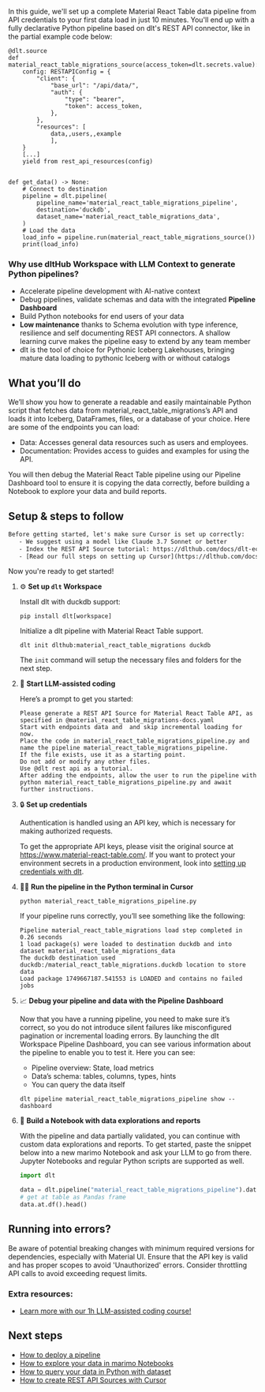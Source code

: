 In this guide, we'll set up a complete Material React Table data pipeline from API credentials to your first data load in just 10 minutes. You'll end up with a fully declarative Python pipeline based on dlt's REST API connector, like in the partial example code below:

```python-outcome
@dlt.source
def material_react_table_migrations_source(access_token=dlt.secrets.value):
    config: RESTAPIConfig = {
        "client": {
            "base_url": "/api/data/",
            "auth": {
                "type": "bearer",
                "token": access_token,
            },
        },
        "resources": [
            data,,users,,example
            ],
    }
    [...]
    yield from rest_api_resources(config)


def get_data() -> None:
    # Connect to destination
    pipeline = dlt.pipeline(
        pipeline_name='material_react_table_migrations_pipeline',
        destination='duckdb',
        dataset_name='material_react_table_migrations_data', 
    )
    # Load the data
    load_info = pipeline.run(material_react_table_migrations_source())
    print(load_info) 
```

### Why use dltHub Workspace with LLM Context to generate Python pipelines?

- Accelerate pipeline development with AI-native context
- Debug pipelines, validate schemas and data with the integrated **Pipeline Dashboard**
- Build Python notebooks for end users of your data
- **Low maintenance** thanks to Schema evolution with type inference, resilience and self documenting REST API connectors. A shallow learning curve makes the pipeline easy to extend by any team member
- dlt is the tool of choice for Pythonic Iceberg Lakehouses, bringing mature data loading to pythonic Iceberg with or without catalogs

## What you’ll do

We’ll show you how to generate a readable and easily maintainable Python script that fetches data from material_react_table_migrations’s API and loads it into Iceberg, DataFrames, files, or a database of your choice. Here are some of the endpoints you can load:

- Data: Accesses general data resources such as users and employees.
- Documentation: Provides access to guides and examples for using the API.

You will then debug the Material React Table pipeline using our Pipeline Dashboard tool to ensure it is copying the data correctly, before building a Notebook to explore your data and build reports.

## Setup & steps to follow

```default
Before getting started, let's make sure Cursor is set up correctly:
   - We suggest using a model like Claude 3.7 Sonnet or better
   - Index the REST API Source tutorial: https://dlthub.com/docs/dlt-ecosystem/verified-sources/rest_api/ and add it to context as **@dlt rest api**
   - [Read our full steps on setting up Cursor](https://dlthub.com/docs/dlt-ecosystem/llm-tooling/cursor-restapi#23-configuring-cursor-with-documentation)
```

Now you're ready to get started!

1. ⚙️ **Set up `dlt` Workspace**
    
    Install dlt with duckdb support:
    ```shell
    pip install dlt[workspace]
    ```

    Initialize a dlt pipeline with Material React Table support.
    ```shell
    dlt init dlthub:material_react_table_migrations duckdb
    ```

    The `init` command will setup the necessary files and folders for the next step.
    
2. 🤠 **Start LLM-assisted coding**
    
    Here’s a prompt to get you started:
    
    ```prompt
    Please generate a REST API Source for Material React Table API, as specified in @material_react_table_migrations-docs.yaml 
    Start with endpoints data and  and skip incremental loading for now. 
    Place the code in material_react_table_migrations_pipeline.py and name the pipeline material_react_table_migrations_pipeline. 
    If the file exists, use it as a starting point. 
    Do not add or modify any other files. 
    Use @dlt rest api as a tutorial. 
    After adding the endpoints, allow the user to run the pipeline with python material_react_table_migrations_pipeline.py and await further instructions.
    ```

    
3. 🔒 **Set up credentials** 
    
    Authentication is handled using an API key, which is necessary for making authorized requests.
    
    To get the appropriate API keys, please visit the original source at https://www.material-react-table.com/.
    If you want to protect your environment secrets in a production environment, look into [setting up credentials with dlt](https://dlthub.com/docs/walkthroughs/add_credentials).
    
4. 🏃‍♀️ **Run the pipeline in the Python terminal in Cursor**
    
    ```shell
    python material_react_table_migrations_pipeline.py
    ```
    
    If your pipeline runs correctly, you’ll see something like the following:
    
    ```shell
    Pipeline material_react_table_migrations load step completed in 0.26 seconds
    1 load package(s) were loaded to destination duckdb and into dataset material_react_table_migrations_data
    The duckdb destination used duckdb:/material_react_table_migrations.duckdb location to store data
    Load package 1749667187.541553 is LOADED and contains no failed jobs
    ```
    
5. 📈 **Debug your pipeline and data with the Pipeline Dashboard**

    Now that you have a running pipeline, you need to make sure it’s correct, so you do not introduce silent failures like misconfigured pagination or incremental loading errors. By launching the dlt Workspace Pipeline Dashboard, you can see various information about the pipeline to enable you to test it. Here you can see:
    - Pipeline overview: State, load metrics
    - Data’s schema: tables, columns, types, hints
    - You can query the data itself
    
    ```shell
    dlt pipeline material_react_table_migrations_pipeline show --dashboard
    ```
    
6. 🐍 **Build a Notebook with data explorations and reports**

    With the pipeline and data partially validated, you can continue with custom data explorations and reports. To get started, paste the snippet below into a new marimo Notebook and ask your LLM to go from there. Jupyter Notebooks and regular Python scripts are supported as well.

    
    ```python
    import dlt

   data = dlt.pipeline("material_react_table_migrations_pipeline").dataset()
   # get at table as Pandas frame
   data.at.df().head()
    ```

## Running into errors?

Be aware of potential breaking changes with minimum required versions for dependencies, especially with Material UI. Ensure that the API key is valid and has proper scopes to avoid 'Unauthorized' errors. Consider throttling API calls to avoid exceeding request limits.

### Extra resources:

- [Learn more with our 1h LLM-assisted coding course!](https://www.youtube.com/watch?v=GGid70rnJuM)

## Next steps

- [How to deploy a pipeline](https://dlthub.com/docs/walkthroughs/deploy-a-pipeline)
- [How to explore your data in marimo Notebooks](https://dlthub.com/docs/general-usage/dataset-access/marimo)
- [How to query your data in Python with dataset](https://dlthub.com/docs/general-usage/dataset-access/dataset)
- [How to create REST API Sources with Cursor](https://dlthub.com/docs/dlt-ecosystem/llm-tooling/cursor-restapi)